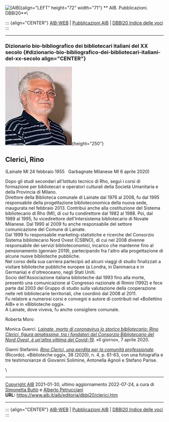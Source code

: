 ![\[AIB\]](/aib/wi/aibv72.gif){align="LEFT" height="72" width="71"}
** AIB. Pubblicazioni. DBBI20**\

::: {align="CENTER"}
[AIB-WEB](/) \| [Pubblicazioni AIB](/pubblicazioni/) \| [DBBI20 Indice
delle voci](dbbi20.htm)
:::

------------------------------------------------------------------------

### Dizionario bio-bibliografico dei bibliotecari italiani del XX secolo {#dizionario-bio-bibliografico-dei-bibliotecari-italiani-del-xx-secolo align="CENTER"}

![\[Ritratto\]](clerici.jpg){height="250"}

## Clerici, Rino

(Lainate MI 24 febbraio 1955   Garbagnate Milanese MI 6 aprile 2020)

Dopo gli studi secondari all\'Istituto tecnico di Rho, seguì i corsi di
formazione per bibliotecari e operatori culturali della Società
Umanitaria e della Provincia di Milano.\
Direttore della Biblioteca comunale di Lainate dal 1976 al 2008, fu dal
1995 responsabile della progettazione biblioteconomica della nuova sede,
inaugurata nel febbraio 2013. Contribuì anche alla costituzione del
Sistema bibliotecario di Rho (MI), di cui fu condirettore dal 1982 al
1988. Poi, dal 1989 al 1995, fu vicedirettore dell\'Intersistema
bibliotecario di Novate Milanese. Dal 1990 al 2009 fu anche responsabile
del settore comunicazione del Comune di Lainate.\
Dal 1999 fu responsabile marketing-statistiche e ricerche del Consorzio
Sistema bibliotecario Nord Ovest (CSBNO), di cui nel 2008 divenne
responsabile dei servizi biblioteconomici, incarico che mantenne fino al
pensionamento (gennaio 2019), partecipando fra l\'altro alla
progettazione di alcune nuove biblioteche pubbliche.\
Nel corso della sua carriera partecipò ad alcuni viaggi di studio
finalizzati a visitare biblioteche pubbliche europee (a Londra, in
Danimarca e in Germania) e d\'oltreoceano, negli Stati Uniti.\
Socio dell\'Associazione italiana biblioteche dal 1993 fino alla morte,
presentò una comunicazione al Congresso nazionale di Rimini (1992) e
fece parte dal 2003 del Gruppo di studio sulla valutazione della
cooperazione nelle reti bibliotecarie territoriali, che coordinò dal
2008 al 2011.\
Fu relatore a numerosi corsi e convegni e autore di contributi nel
«Bollettino AIB» e in «Biblioteche oggi».\
A Lainate, dove viveva, fu anche consigliere comunale.

Roberta Moro

Monica Guerci. *[Lainate, morto di coronavirus lo storico bibliotecario:
Rino Clerici, figura amatissima, tra i fondatori del Consorzio
Bibliotecario del Nord Ovest, è un\'altra vittima del
Covid-19](https://www.ilgiorno.it/rho/cronaca/lainate-morto-bibliotecario-coronavirus-1.5098485)*.
«Il giorno», 7 aprile 2020.

Gianni Stefanini. *[Rino Clerici, una perdita per la comunità
professionale](http://www.bibliotecheoggi.it/rivista/article/view/1100/1162)*.
(Ricordo). «Biblioteche oggi», 38 (2020), n. 4, p. 61-63, con una
fotografia e tre testimonianze di Giovanni Solimine, Antonella Agnoli e
Stefano Parise.

\

------------------------------------------------------------------------

[Copyright AIB](/su-questo-sito/dichiarazione-di-copyright-aib-web/)
2021-01-30, ultimo aggiornamento 2022-07-24, a cura di [Simonetta
Buttò](/aib/redazione3.htm) e [Alberto
Petrucciani](/su-questo-sito/redazione-aib-web/)\
**URL:** https://www.aib.it/aib/editoria/dbbi20/clerici.htm

------------------------------------------------------------------------

::: {align="CENTER"}
[AIB-WEB](/) \| [Pubblicazioni AIB](/pubblicazioni/) \| [DBBI20 Indice
delle voci](dbbi20.htm)
:::

